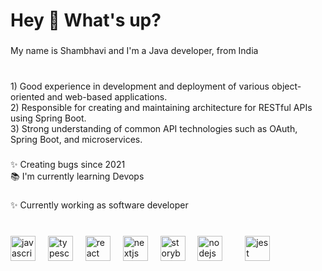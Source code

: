 <h1 align="left">Hey 👋 What's up?</h1>

###

<p align="left">My name is Shambhavi and I'm a Java developer, from  India</p>

###
<p> 
<br>1) Good experience in development and deployment of various object-oriented and web-based applications.
<br>2) Responsible for creating and maintaining architecture for RESTful APIs using Spring Boot.
<br>3) Strong understanding of common API technologies such as OAuth, Spring Boot, and microservices.






</p>



###

<p align="left">✨ Creating bugs since 2021<br>📚 I'm currently learning  Devops<br></p>

###
<p align="left">✨ Currently working as software developer <br><br></p>



###

<div align="left">
  <img src="https://cdn.jsdelivr.net/gh/devicons/devicon/icons/javascript/javascript-original.svg" height="40" alt="javascript logo"  />
  <img width="12" />
  <img src="https://cdn.jsdelivr.net/gh/devicons/devicon/icons/typescript/typescript-original.svg" height="40" alt="typescript logo"  />
  <img width="12" />
  <img src="https://cdn.jsdelivr.net/gh/devicons/devicon/icons/react/react-original.svg" height="40" alt="react logo"  />
  <img width="12" />
  <img src="https://cdn.jsdelivr.net/gh/devicons/devicon/icons/nextjs/nextjs-original.svg" height="40" alt="nextjs logo"  />
  <img width="12" />
  <img src="https://cdn.jsdelivr.net/gh/devicons/devicon/icons/storybook/storybook-original.svg" height="40" alt="storybook logo"  />
  <img width="12" />
  <img src="https://cdn.jsdelivr.net/gh/devicons/devicon/icons/nodejs/nodejs-original.svg" height="40" alt="nodejs logo"  />
  <img width="12" />
  <img width="12" />
  <img src="https://cdn.jsdelivr.net/gh/devicons/devicon/icons/jest/jest-plain.svg" height="40" alt="jest logo"  />
</div>

###
